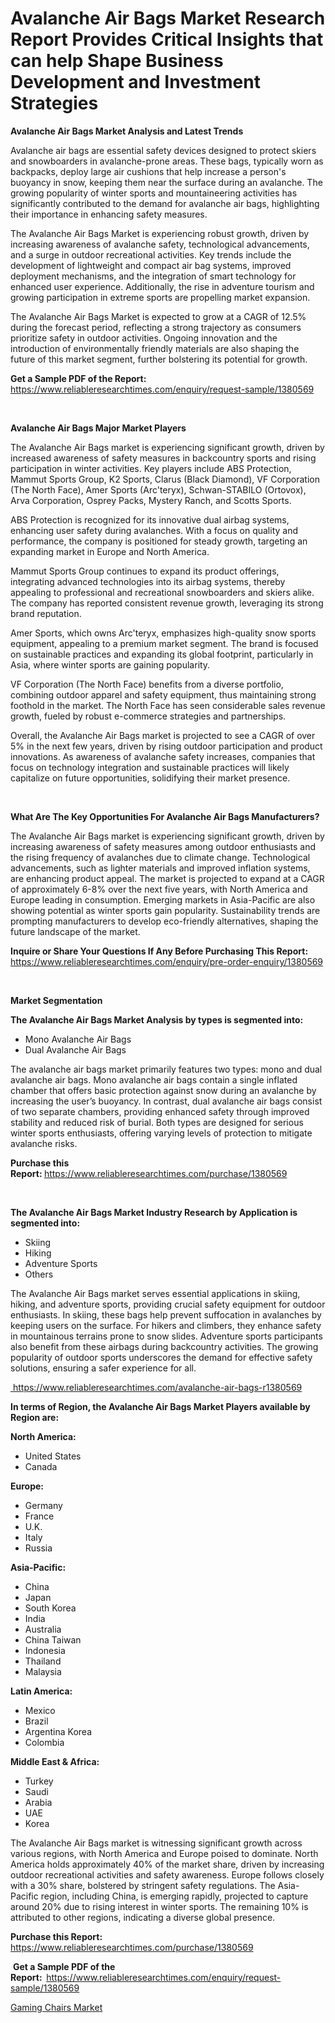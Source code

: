 <p><h1>Avalanche Air Bags Market Research Report Provides Critical Insights that can help Shape Business Development and Investment Strategies</h1></p><p><strong>Avalanche Air Bags Market Analysis and Latest Trends</strong></p>
<p><p>Avalanche air bags are essential safety devices designed to protect skiers and snowboarders in avalanche-prone areas. These bags, typically worn as backpacks, deploy large air cushions that help increase a person's buoyancy in snow, keeping them near the surface during an avalanche. The growing popularity of winter sports and mountaineering activities has significantly contributed to the demand for avalanche air bags, highlighting their importance in enhancing safety measures.</p><p>The Avalanche Air Bags Market is experiencing robust growth, driven by increasing awareness of avalanche safety, technological advancements, and a surge in outdoor recreational activities. Key trends include the development of lightweight and compact air bag systems, improved deployment mechanisms, and the integration of smart technology for enhanced user experience. Additionally, the rise in adventure tourism and growing participation in extreme sports are propelling market expansion. </p><p>The Avalanche Air Bags Market is expected to grow at a CAGR of 12.5% during the forecast period, reflecting a strong trajectory as consumers prioritize safety in outdoor activities. Ongoing innovation and the introduction of environmentally friendly materials are also shaping the future of this market segment, further bolstering its potential for growth.</p></p>
<p><strong>Get a Sample PDF of the Report:&nbsp;</strong> <a href="https://www.reliableresearchtimes.com/enquiry/request-sample/1380569?utm_campaign=1420&utm_medium=2&utm_source=Github&utm_content=ia&utm_term=08022025&utm_id=avalanche-air-bags">https://www.reliableresearchtimes.com/enquiry/request-sample/1380569</a></p>
<p>&nbsp;</p>
<p><strong>Avalanche Air Bags Major Market Players</strong></p>
<p><p>The Avalanche Air Bags market is experiencing significant growth, driven by increased awareness of safety measures in backcountry sports and rising participation in winter activities. Key players include ABS Protection, Mammut Sports Group, K2 Sports, Clarus (Black Diamond), VF Corporation (The North Face), Amer Sports (Arc'teryx), Schwan-STABILO (Ortovox), Arva Corporation, Osprey Packs, Mystery Ranch, and Scotts Sports.</p><p>ABS Protection is recognized for its innovative dual airbag systems, enhancing user safety during avalanches. With a focus on quality and performance, the company is positioned for steady growth, targeting an expanding market in Europe and North America.</p><p>Mammut Sports Group continues to expand its product offerings, integrating advanced technologies into its airbag systems, thereby appealing to professional and recreational snowboarders and skiers alike. The company has reported consistent revenue growth, leveraging its strong brand reputation.</p><p>Amer Sports, which owns Arc'teryx, emphasizes high-quality snow sports equipment, appealing to a premium market segment. The brand is focused on sustainable practices and expanding its global footprint, particularly in Asia, where winter sports are gaining popularity.</p><p>VF Corporation (The North Face) benefits from a diverse portfolio, combining outdoor apparel and safety equipment, thus maintaining strong foothold in the market. The North Face has seen considerable sales revenue growth, fueled by robust e-commerce strategies and partnerships.</p><p>Overall, the Avalanche Air Bags market is projected to see a CAGR of over 5% in the next few years, driven by rising outdoor participation and product innovations. As awareness of avalanche safety increases, companies that focus on technology integration and sustainable practices will likely capitalize on future opportunities, solidifying their market presence.</p></p>
<p>&nbsp;</p>
<p><strong>What Are The Key Opportunities For Avalanche Air Bags Manufacturers?</strong></p>
<p><p>The Avalanche Air Bags market is experiencing significant growth, driven by increasing awareness of safety measures among outdoor enthusiasts and the rising frequency of avalanches due to climate change. Technological advancements, such as lighter materials and improved inflation systems, are enhancing product appeal. The market is projected to expand at a CAGR of approximately 6-8% over the next five years, with North America and Europe leading in consumption. Emerging markets in Asia-Pacific are also showing potential as winter sports gain popularity. Sustainability trends are prompting manufacturers to develop eco-friendly alternatives, shaping the future landscape of the market.</p></p>
<p><strong>Inquire or Share Your Questions If Any Before Purchasing This Report:</strong> <a href="https://www.reliableresearchtimes.com/enquiry/pre-order-enquiry/1380569?utm_campaign=1420&utm_medium=2&utm_source=Github&utm_content=ia&utm_term=08022025&utm_id=avalanche-air-bags">https://www.reliableresearchtimes.com/enquiry/pre-order-enquiry/1380569</a></p>
<p>&nbsp;</p>
<p><strong>Market Segmentation</strong></p>
<p><strong>The Avalanche Air Bags Market Analysis by types is segmented into:</strong></p>
<p><ul><li>Mono Avalanche Air Bags</li><li>Dual Avalanche Air Bags</li></ul></p>
<p><p>The avalanche air bags market primarily features two types: mono and dual avalanche air bags. Mono avalanche air bags contain a single inflated chamber that offers basic protection against snow during an avalanche by increasing the user’s buoyancy. In contrast, dual avalanche air bags consist of two separate chambers, providing enhanced safety through improved stability and reduced risk of burial. Both types are designed for serious winter sports enthusiasts, offering varying levels of protection to mitigate avalanche risks.</p></p>
<p><strong>Purchase this Report:&nbsp;</strong><a href="https://www.reliableresearchtimes.com/purchase/1380569?utm_campaign=1420&utm_medium=2&utm_source=Github&utm_content=ia&utm_term=08022025&utm_id=avalanche-air-bags">https://www.reliableresearchtimes.com/purchase/1380569</a></p>
<p>&nbsp;</p>
<p><strong>The Avalanche Air Bags Market Industry Research by Application is segmented into:</strong></p>
<p><ul><li>Skiing</li><li>Hiking</li><li>Adventure Sports</li><li>Others</li></ul></p>
<p><p>The Avalanche Air Bags market serves essential applications in skiing, hiking, and adventure sports, providing crucial safety equipment for outdoor enthusiasts. In skiing, these bags help prevent suffocation in avalanches by keeping users on the surface. For hikers and climbers, they enhance safety in mountainous terrains prone to snow slides. Adventure sports participants also benefit from these airbags during backcountry activities. The growing popularity of outdoor sports underscores the demand for effective safety solutions, ensuring a safer experience for all.</p></p>
<p><a href="https://www.reliableresearchtimes.com/avalanche-air-bags-r1380569?utm_campaign=1420&utm_medium=2&utm_source=Github&utm_content=ia&utm_term=08022025&utm_id=avalanche-air-bags">&nbsp;https://www.reliableresearchtimes.com/avalanche-air-bags-r1380569</a></p>
<p><strong>In terms of Region, the Avalanche Air Bags Market Players available by Region are:</strong></p>
<p>
    <p> <strong> North America: </strong>
        <ul>
            <li>United States</li>
            <li>Canada</li>
        </ul>
        </p> 
    <p> <strong> Europe: </strong>
        <ul>
            <li>Germany</li>
            <li>France</li>
            <li>U.K.</li>
            <li>Italy</li>
            <li>Russia</li>
        </ul>
        </p> 
    <p> <strong> Asia-Pacific: </strong>
        <ul>
            <li>China</li>
            <li>Japan</li>
            <li>South Korea</li>
            <li>India</li>
            <li>Australia</li>
            <li>China Taiwan</li>
            <li>Indonesia</li>
            <li>Thailand</li>
            <li>Malaysia</li>
        </ul>
        </p> 
    <p> <strong> Latin America: </strong>
        <ul>
            <li>Mexico</li>
            <li>Brazil</li>
            <li>Argentina Korea</li>
            <li>Colombia</li>
        </ul>
        </p> 
    <p> <strong> Middle East & Africa: </strong>
        <ul>
            <li>Turkey</li>
            <li>Saudi</li>
            <li>Arabia</li>
            <li>UAE</li>
            <li>Korea</li>
        </ul>
    </p>
    </p>
<p><p>The Avalanche Air Bags market is witnessing significant growth across various regions, with North America and Europe poised to dominate. North America holds approximately 40% of the market share, driven by increasing outdoor recreational activities and safety awareness. Europe follows closely with a 30% share, bolstered by stringent safety regulations. The Asia-Pacific region, including China, is emerging rapidly, projected to capture around 20% due to rising interest in winter sports. The remaining 10% is attributed to other regions, indicating a diverse global presence.</p></p>
<p><strong>Purchase this Report: </strong><a href="https://www.reliableresearchtimes.com/purchase/1380569?utm_campaign=1420&utm_medium=2&utm_source=Github&utm_content=ia&utm_term=08022025&utm_id=avalanche-air-bags">https://www.reliableresearchtimes.com/purchase/1380569</a></p>
<p>&nbsp;<strong>Get a Sample PDF of the Report:&nbsp;&nbsp;</strong><a href="https://www.reliableresearchtimes.com/enquiry/request-sample/1380569?utm_campaign=1420&utm_medium=2&utm_source=Github&utm_content=ia&utm_term=08022025&utm_id=avalanche-air-bags">https://www.reliableresearchtimes.com/enquiry/request-sample/1380569</a></p>
<p><strong></strong></p>
<p><p><a href="https://github.com/ryanbell8967/Market-Research-Report-List-1/blob/main/gaming-chairs-market.md?utm_campaign=1420&utm_medium=2&utm_source=Github&utm_content=ia&utm_term=08022025&utm_id=avalanche-air-bags">Gaming Chairs Market</a></p></p>